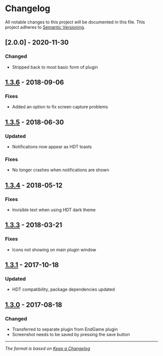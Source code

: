 # Changelog
All notable changes to this project will be documented in this file. This project adheres to [Semantic Versioning](http://semver.org/spec/v2.0.0.html).


## [2.0.0] - 2020-11-30
### Changed
- Stripped back to most basic form of plugin

## [1.3.6] - 2018-09-06
### Fixes 
- Added an option to fix screen capture problems

## [1.3.5] - 2018-06-30
### Updated
- Notifications now appear as HDT toasts

### Fixes
- No longer crashes when notifications are shown

## [1.3.4] - 2018-05-12
### Fixes
- Invisible text when using HDT dark theme

## [1.3.3] - 2018-03-21
### Fixes
- Icons not showing on main plugin window

## [1.3.1] - 2017-10-18
### Updated
- HDT compatibility, package dependencies updated

## [1.3.0] - 2017-08-18
### Changed
- Transferred to separate plugin from EndGame plugin
- Screenshot needs to be saved by pressing the save button

[Unreleased]: https://github.com/andburn/hdt-plugin-victoryshot/compare/1.3.6...HEAD
[1.3.6]: https://github.com/andburn/hdt-plugin-victoryshot/compare/1.3.5...1.3.6
[1.3.5]: https://github.com/andburn/hdt-plugin-victoryshot/compare/1.3.4...1.3.5
[1.3.4]: https://github.com/andburn/hdt-plugin-victoryshot/compare/1.3.3...1.3.4
[1.3.3]: https://github.com/andburn/hdt-plugin-victoryshot/compare/v1.3.1...1.3.3
[1.3.1]: https://github.com/andburn/hdt-plugin-victoryshot/compare/v1.3.0...v1.3.1
[1.3.0]: https://github.com/andburn/hdt-plugin-victoryshot/compare/v1.0.0...v1.3.0

---

*The format is based on [Keep a Changelog](http://keepachangelog.com/en/1.0.0/)*
